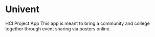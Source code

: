 # Univent
HCI Project App
This app is meant to bring a community and college together through event sharing via posters online.
